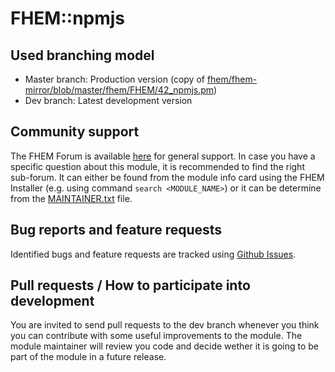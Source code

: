 # FHEM::npmjs

## Used branching model
* Master branch: Production version (copy of [fhem/fhem-mirror/blob/master/fhem/FHEM/42_npmjs.pm](https://github.com/fhem/fhem-mirror/blob/master/fhem/FHEM/42_npmjs.pm))
* Dev branch: Latest development version

## Community support
The FHEM Forum is available [here](https://forum.fhem.de/) for general support.
In case you have a specific question about this module, it is recommended to find the right sub-forum.
It can either be found from the module info card using the FHEM Installer (e.g. using command `search <MODULE_NAME>`) or it can be determine from the [MAINTAINER.txt](https://github.com/fhem/fhem-mirror/blob/master/fhem/MAINTAINER.txt) file.

## Bug reports and feature requests
Identified bugs and feature requests are tracked using [Github Issues](https://github.com/fhem/npmjs/issues).

## Pull requests / How to participate into development
You are invited to send pull requests to the dev branch whenever you think you can contribute with some useful improvements to the module.
The module maintainer will review you code and decide wether it is going to be part of the module in a future release.

